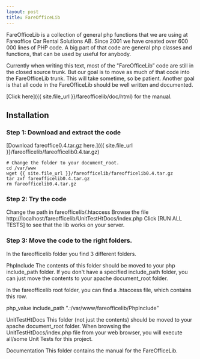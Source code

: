 ```yaml
---
layout: post
title: FareOfficeLib
---
```


FareOfficeLib is a collection of general php functions that we are using
at Fareoffice Car Rental Solutions AB. Since 2001 we have created over
600 000 lines of PHP code. A big part of that code are general php
classes and functions, that can be used by useful for anybody.

Currently when writing this text, most of the "FareOfficeLib” code are
still in the closed source trunk. But our goal is to move as much of
that code into the FareOfficeLib trunk. This will take sometime, so be
patient. Another goal is that all code in the FareOfficeLib should be
well written and documented.

[Click here]({{ site.file_url }}/fareofficelib/doc/html) for the manual.

## Installation

### Step 1: Download and extract the code

[Download fareoffice0.4.tar.gz here.]({{ site.file_url }}/fareofficelib/fareofficelib0.4.tar.gz)

    # Change the folder to your document_root.
    cd /var/www
    wget {{ site.file_url }}/fareofficelib/fareofficelib0.4.tar.gz
    tar zxf fareofficelib0.4.tar.gz
    rm fareofficelib0.4.tar.gz

### Step 2: Try the code

Change the path in fareofficelib/.htaccess Browse the file
http://localhost/fareofficelib/UnitTestHtDocs/index.php
Click [RUN ALL TESTS] to see that the lib works on your server.

### Step 3: Move the code to the right folders.

In the fareofficelib folder you find 3 different folders.

PhpInclude The contents of this folder should be moved to your php
include_path folder. If you don't have a specified include_path folder,
you can just move the contents to your apache document_root folder.

In the fareofficelib root folder, you can find a .htaccess file, which
contains this row.

php_value include_path ".:/var/www/fareofficelib/PhpInclude”

UnitTestHtDocs This folder (not just the contents) should be moved to
your apache document_root folder. When browsing the UnitTestHtDocs/index.php
file from your web browser, you will execute all/some Unit Tests for this project.

Documentation This folder contains the manual for the FareOfficeLib.

